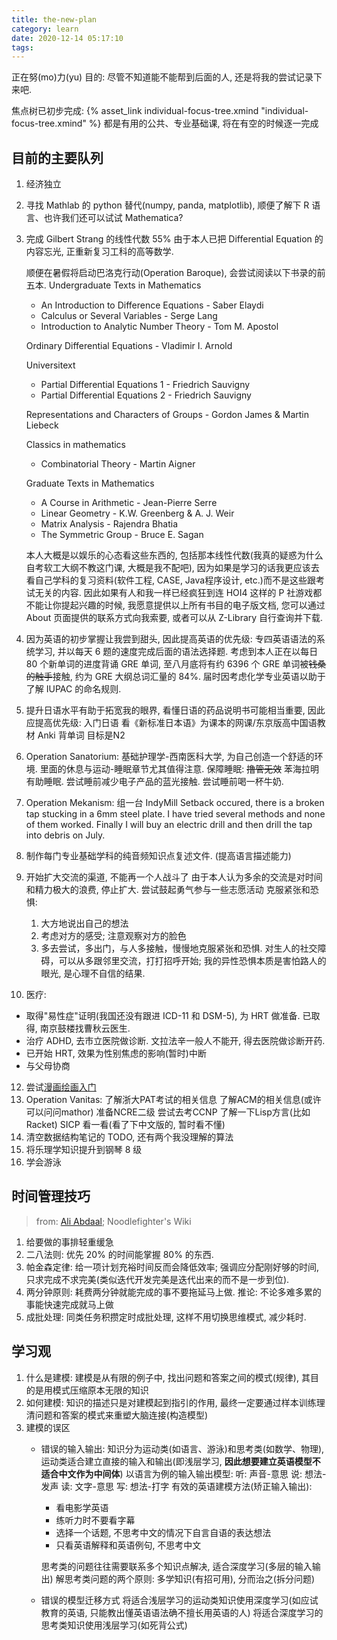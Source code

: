 ```yaml
---
title: the-new-plan
category: learn
date: 2020-12-14 05:17:10
tags:
---
```


正在努(mo)力(yu)
目的: 尽管不知道能不能帮到后面的人, 还是将我的尝试记录下来吧.

焦点树已初步完成: {% asset_link individual-focus-tree.xmind "individual-focus-tree.xmind" %}
都是有用的公共、专业基础课, 将在有空的时候逐一完成

<!-- more -->

## 目前的主要队列

1. 经济独立
2. 寻找 Mathlab 的 python 替代(numpy, panda, matplotlib), 顺便了解下 R 语言、也许我们还可以试试 Mathematica?
3. 完成 Gilbert Strang 的线性代数 55%
   由于本人已把 Differential Equation 的内容忘光, 正重新复习工科的高等数学.
   
   顺便在暑假将启动巴洛克行动(Operation Baroque), 会尝试阅读以下书录的前五本.
   Undergraduate Texts in Mathematics
   - An Introduction to Difference Equations - Saber Elaydi
   - Calculus or Several Variables - Serge Lang
   - Introduction to Analytic Number Theory - Tom M. Apostol
   
   Ordinary Differential Equations - Vladimir I. Arnold
   
   Universitext
   - Partial Differential Equations 1 - Friedrich Sauvigny
   - Partial Differential Equations 2 - Friedrich Sauvigny
   
   Representations and Characters of Groups - Gordon James & Martin Liebeck
   
   Classics in mathematics
   - Combinatorial Theory - Martin Aigner
   
   Graduate Texts in Mathematics
   - A Course in Arithmetic - Jean-Pierre Serre
   - Linear Geometry - K.W. Greenberg & A. J. Weir
   - Matrix Analysis - Rajendra Bhatia
   - The Symmetric Group - Bruce E. Sagan

   本人大概是以娱乐的心态看这些东西的, 包括那本线性代数(我真的疑惑为什么自考软工大纲不教这门课, 大概是我不配吧), 因为如果是学习的话我更应该去看自己学科的复习资料(软件工程, CASE, Java程序设计, etc.)而不是这些跟考试无关的内容.
   因此如果有人和我一样已经疯狂到连 HOI4 这样的 P 社游戏都不能让你提起兴趣的时候, 我愿意提供以上所有书目的电子版文档, 您可以通过 About 页面提供的联系方式向我索要, 或者可以从 Z-Library 自行查询并下载.
4. 因为英语的初步掌握让我尝到甜头, 因此提高英语的优先级:
   专四英语语法的系统学习, 并以每天 6 题的速度完成后面的语法选择题.
   考虑到本人正在以每日 80 个新单词的进度背诵 GRE 单词, 至八月底将有约 6396 个 GRE 单词被<del>钱桑的触手</del>接触, 约为 GRE 大纲总词汇量的 84%.
   届时因考虑化学专业英语以助于了解 IUPAC 的命名规则.
5. 提升日语水平有助于拓宽我的眼界, 看懂日语的药品说明书可能相当重要, 因此应提高优先级:
   入门日语
   看《新标准日本语》为课本的网课/东京版高中国语教材
   Anki 背单词
   目标是N2
6. Operation Sanatorium: 基础护理学-西南医科大学, 为自己创造一个舒适的环境. 里面的休息与运动-睡眠章节尤其值得注意. 
   保障睡眠:
   <del>撸管无效</del>
   苯海拉明有助睡眠.
   尝试睡前减少电子产品的蓝光接触.
   尝试睡前喝一杯牛奶.
7. Operation Mekanism: 组一台 IndyMill
   Setback occured, there is a broken tap stucking in a 6mm steel plate.
   I have tried several methods and none of them worked.
   Finally I will buy an electric drill and then drill the tap into debris on July.
8. 制作每门专业基础学科的纯音频知识点复述文件. (提高语言描述能力)
9. 开始扩大交流的渠道, 不能再一个人战斗了
   由于本人认为多余的交流是对时间和精力极大的浪费, 停止扩大.
   尝试鼓起勇气参与一些志愿活动
   克服紧张和恐惧:
   1. 大方地说出自己的想法
   2. 考虑对方的感受; 注意观察对方的脸色
   3. 多去尝试，多出门，与人多接触，慢慢地克服紧张和恐惧.
      对生人的社交障碍，可以从多跟邻里交流，打打招呼开始;
      我的异性恐惧本质是害怕路人的眼光, 是心理不自信的结果.
10. 医疗:
   * 取得"易性症"证明(我国还没有跟进 ICD-11 和 DSM-5), 为 HRT 做准备.
     已取得, 南京鼓楼找曹秋云医生.
   * 治疗 ADHD, 去市立医院做诊断.
     文拉法辛一般人不能开, 得去医院做诊断开药.
   * 已开始 HRT, 效果为性别焦虑的影响(暂时)中断
   * 与父母协商
12. 尝试[漫画绘画入门](https://www.icourse163.org/course/NEU-1002922017)
13. Operation Vanitas:
    了解浙大PAT考试的相关信息
    了解ACM的相关信息(或许可以问问mathor)
    准备NCRE二级
    尝试去考CCNP
    了解一下Lisp方言(比如Racket)
    SICP 看一看(看了下中文版的, 暂时看不懂)
14. 清空数据结构笔记的 TODO, 还有两个我没理解的算法
15. 将乐理学知识提升到钢琴 8 级
16. 学会游泳

## 时间管理技巧

> from: [Ali Abdaal](https://aliabdaal.com/); Noodlefighter's Wiki

1. 给要做的事排轻重缓急
2. 二八法则: 优先 20% 的时间能掌握 80% 的东西.
3. 帕金森定律: 给一项计划充裕时间反而会降低效率; 强调应分配刚好够的时间, 只求完成不求完美(类似迭代开发完美是迭代出来的而不是一步到位).
4. 两分钟原则: 耗费两分钟就能完成的事不要拖延马上做.
   推论: 不论多难多累的事能快速完成就马上做
5. 成批处理: 同类任务积攒定时成批处理, 这样不用切换思维模式, 减少耗时.

## 学习观

1. 什么是建模: 建模是从有限的例子中, 找出问题和答案之间的模式(规律), 其目的是用模式压缩原本无限的知识
2. 如何建模: 知识的描述只是对建模起到指引的作用, 最终一定要通过样本训练理清问题和答案的模式来重塑大脑连接(构造模型)
3. 建模的误区
   * 错误的输入输出:
     知识分为运动类(如语言、游泳)和思考类(如数学、物理), 运动类适合建立直接的输入和输出(即浅层学习, **因此想要建立英语模型不适合中文作为中间体**)
     以语言为例的输入输出模型:
     听: 声音-意思
     说: 想法-发声
     读: 文字-意思
     写: 想法-打字
     有效的英语建模方法(矫正输入输出):
     * 看电影学英语
     * 练听力时不要看字幕
     * 选择一个话题, 不思考中文的情况下自言自语的表达想法
     * 只看英语解释和英语例句, 不思考中文
   
     思考类的问题往往需要联系多个知识点解决, 适合深度学习(多层的输入输出)
     解思考类问题的两个原则: 多学知识(有招可用), 分而治之(拆分问题)
   * 错误的模型迁移方式
     将适合浅层学习的运动类知识使用深度学习(如应试教育的英语, 只能教出懂英语语法确不擅长用英语的人)
     将适合深度学习的思考类知识使用浅层学习(如死背公式)